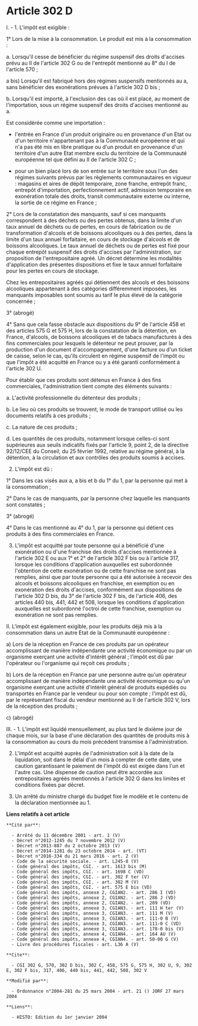 # Article 302 D

I. - 1. L'impôt est exigible :

1° Lors de la mise à la consommation. Le produit est mis à la consommation :

a. Lorsqu'il cesse de bénéficier du régime suspensif des droits d'accises prévu au II de l'article 302 G ou de l'entrepôt
mentionné au 8° du I de l'article 570 ;

a bis) Lorsqu'il est fabriqué hors des régimes suspensifs mentionnés au a, sans bénéficier des exonérations prévues à
l'article 302 D bis ;

b. Lorsqu'il est importé, à l'exclusion des cas où il est placé, au moment de l'importation, sous un régime suspensif des
droits d'accises mentionné au a.

Est considérée comme une importation :

- l'entrée en France d'un produit originaire ou en provenance d'un Etat ou d'un territoire n'appartenant pas à la Communauté
européenne et qui n'a pas été mis en libre pratique ou d'un produit en provenance d'un territoire d'un autre Etat membre
exclu du territoire de la Communauté européenne tel que défini au II de l'article 302 C ;

- pour un bien placé lors de son entrée sur le territoire sous l'un des régimes suivants prévus par les règlements
communautaires en vigueur : magasins et aires de dépôt temporaire, zone franche, entrepôt franc, entrepôt d'importation,
perfectionnement actif, admission temporaire en exonération totale des droits, transit communautaire externe ou interne, la
sortie de ce régime en France ;

2° Lors de la constatation des manquants, sauf si ces manquants correspondent à des déchets ou des pertes obtenus, dans la
limite d'un taux annuel de déchets ou de pertes, en cours de fabrication ou de transformation d'alcools et de boissons
alcooliques ou à des pertes, dans la limite d'un taux annuel forfaitaire, en cours de stockage d'alcools et de boissons
alcooliques. Le taux annuel de déchets ou de pertes est fixé pour chaque entrepôt suspensif des droits d'accises par
l'administration, sur proposition de l'entrepositaire agréé. Un décret détermine les modalités d'application des présentes
dispositions et fixe le taux annuel forfaitaire pour les pertes en cours de stockage.

Chez les entrepositaires agréés qui détiennent des alcools et des boissons alcooliques appartenant à des catégories
différemment imposées, les manquants imposables sont soumis au tarif le plus élevé de la catégorie concernée ;

3° (abrogé)

4° Sans que cela fasse obstacle aux dispositions du 9° de l'article 458 et des articles 575 G et 575 H, lors de la
constatation de la détention, en France, d'alcools, de boissons alcooliques et de tabacs manufacturés à des fins commerciales
pour lesquels le détenteur ne peut prouver, par la production d'un document d'accompagnement, d'une facture ou d'un ticket de
caisse, selon le cas, qu'ils circulent en régime suspensif de l'impôt ou que l'impôt a été acquitté en France ou y a été
garanti conformément à l'article 302 U.

Pour établir que ces produits sont détenus en France à des fins commerciales, l'administration tient compte des éléments
suivants :

a. L'activité professionnelle du détenteur des produits ;

b. Le lieu où ces produits se trouvent, le mode de transport utilisé ou les documents relatifs à ces produits ;

c. La nature de ces produits ;

d. Les quantités de ces produits, notamment lorsque celles-ci sont supérieures aux seuils indicatifs fixés par l'article 9,
point 2, de la directive 92/12/CEE du Conseil, du 25 février 1992, relative au régime général, à la détention, à la
circulation et aux contrôles des produits soumis à accises.

2. L'impôt est dû :

1° Dans les cas visés aux a, a bis et b du 1° du 1, par la personne qui met à la consommation ;

2° Dans le cas de manquants, par la personne chez laquelle les manquants sont constatés ;

3° (abrogé)

4° Dans le cas mentionné au 4° du 1, par la personne qui détient ces produits à des fins commerciales en France.

3. L'impôt est acquitté par toute personne qui a bénéficié d'une exonération ou d'une franchise des droits d'accises
mentionnée à l'article 302 E ou aux 1° et 2° de l'article 302 F bis ou à l'article 317, lorsque les conditions d'application
auxquelles est subordonnée l'obtention de cette exonération ou de cette franchise ne sont pas remplies, ainsi que par toute
personne qui a été autorisée à recevoir des alcools et boissons alcooliques en franchise, en exemption ou en exonération des
droits d'accises, conformément aux dispositions de l'article 302 D bis, du 3° de l'article 302 F bis, de l'article 406, des
articles 440 bis, 441, 442 et 508, lorsque les conditions d'application auxquelles est subordonné l'octroi de cette
franchise, exemption ou exonération ne sont pas remplies.

II. L'impôt est également exigible, pour les produits déjà mis à la consommation dans un autre Etat de la Communauté
européenne :

a) Lors de la réception en France de ces produits par un opérateur accomplissant de manière indépendante une activité
économique ou par un organisme exerçant une activité d'intérêt général ; l'impôt est dû par l'opérateur ou l'organisme qui
reçoit ces produits ;

b) Lors de la réception en France par une personne autre qu'un opérateur accomplissant de manière indépendante une activité
économique ou qu'un organisme exerçant une activité d'intérêt général de produits expédiés ou transportés en France par le
vendeur ou pour son compte ; l'impôt est dû, par le représentant fiscal du vendeur mentionné au II de l'article 302 V, lors
de la réception des produits ;

c) (abrogé)

III. - 1. L'impôt est liquidé mensuellement, au plus tard le dixième jour de chaque mois, sur la base d'une déclaration des
quantités de produits mis à la consommation au cours du mois précédent transmise à l'administration.

2. L'impôt est acquitté auprès de l'administration soit à la date de la liquidation, soit dans le délai d'un mois à compter
de cette date, une caution garantissant le paiement de l'impôt dû est exigée dans l'un et l'autre cas. Une dispense de
caution peut être accordée aux entrepositaires agréés mentionnés à l'article 302 G dans les limites et conditions fixées par
décret.

3. Un arrêté du ministre chargé du budget fixe le modèle et le contenu de la déclaration mentionnée au 1.

**Liens relatifs à cet article**

	**Cité par**:

	  - Arrêté du 11 décembre 2001 - art. 1 (V)
	  - Décret n°2012-1245 du 7 novembre 2012 (V)
	  - Décret n°2013-887 du 2 octobre 2013 (V)
	  - Décret n°2014-1281 du 23 octobre 2014 - art. (VT)
	  - Décret n°2016-334 du 21 mars 2016 - art. 2 (V)
	  - Code de la sécurité sociale. - art. L245-8 (V)
	  - Code général des impôts, CGI. - art. 1613 bis (M)
	  - Code général des impôts, CGI. - art. 1698 C (VD)
	  - Code général des impôts, CGI. - art. 302 F ter (V)
	  - Code général des impôts, CGI. - art. 302 M (V)
	  - Code général des impôts, CGI. - art. 575 E bis (VD)
	  - Code général des impôts, annexe 2, CGIAN2. - art. 286 I (VD)
	  - Code général des impôts, annexe 2, CGIAN2. - art. 286 J (VD)
	  - Code général des impôts, annexe 2, CGIAN2. - art. 289 (VD)
	  - Code général des impôts, annexe 3, CGIAN3. - art. 111 H ter (V)
	  - Code général des impôts, annexe 3, CGIAN3. - art. 111 M (V)
	  - Code général des impôts, annexe 3, CGIAN3. - art. 111-0 B (V)
	  - Code général des impôts, annexe 3, CGIAN3. - art. 111-0 C (VD)
	  - Code général des impôts, annexe 3, CGIAN3. - art. 178-0 bis (V)
	  - Code général des impôts, annexe 4, CGIAN4. - art. 164 AU (V)
	  - Code général des impôts, annexe 4, CGIAN4. - art. 50-00 G (V)
	  - Livre des procédures fiscales - art. L36 A (V)

	**Cite**:

	  - CGI 302 G, 570, 302 D bis, 302 C, 458, 575 G, 575 H, 302 U, 9, 302 E, 302 F bis, 317, 406, 440 bis, 441, 442, 508, 302 V

	**Modifié par**:

	  - Ordonnance n°2004-281 du 25 mars 2004 - art. 21 () JORF 27 mars 2004

	**Liens**:

	  - HISTO: Edition du 1er janvier 2004
